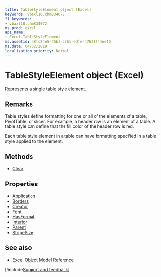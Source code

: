 ```yaml
---
title: TableStyleElement object (Excel)
keywords: vbaxl10.chm834072
f1_keywords:
- vbaxl10.chm834072
ms.prod: excel
api_name:
- Excel.TableStyleElement
ms.assetid: a8fc24e5-45bf-3361-edfe-4762f944eef5
ms.date: 04/02/2019
localization_priority: Normal
---
```



# TableStyleElement object (Excel)

Represents a single table style element.


## Remarks

Table styles define formatting for one or all of the elements of a table, PivotTable, or slicer. For example, a header row is an element of a table. A table style can define that the fill color of the header row is red. 

Each table style element in a table can have formatting specified in a table style applied to the element.

## Methods

- [Clear](Excel.TableStyleElement.Clear.md)

## Properties

- [Application](Excel.TableStyleElement.Application.md)
- [Borders](Excel.TableStyleElement.Borders.md)
- [Creator](Excel.TableStyleElement.Creator.md)
- [Font](Excel.TableStyleElement.Font.md)
- [HasFormat](Excel.TableStyleElement.HasFormat.md)
- [Interior](Excel.TableStyleElement.Interior.md)
- [Parent](Excel.TableStyleElement.Parent.md)
- [StripeSize](Excel.TableStyleElement.StripeSize.md)

## See also

- [Excel Object Model Reference](overview/Excel/object-model.md)

[!include[Support and feedback](~/includes/feedback-boilerplate.md)]